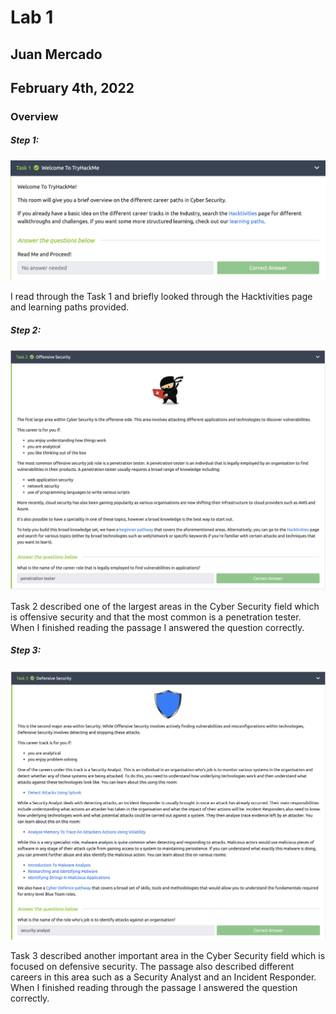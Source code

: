 # Lab 1

## Juan Mercado
## February 4th, 2022

### Overview

##### Step 1:

<img src="lab1_1.1.jpeg" width="800">

I read through the Task 1 and briefly looked through the Hacktivities page and learning paths provided.

##### Step 2:

<img src="lab1_1.2.jpeg" width="800">

Task 2 described one of the largest areas in the Cyber Security field which is offensive security and that the most common is a penetration tester. When I finished reading the passage I answered the question correctly.

##### Step 3:

<img src="lab1_1.3.jpeg" width="800">

Task 3 described another important area in the Cyber Security field which is focused on  defensive security. The passage also described different careers in this area such as a Security Analyst and an Incident Responder. When I finished reading through the passage I answered the question correctly.

